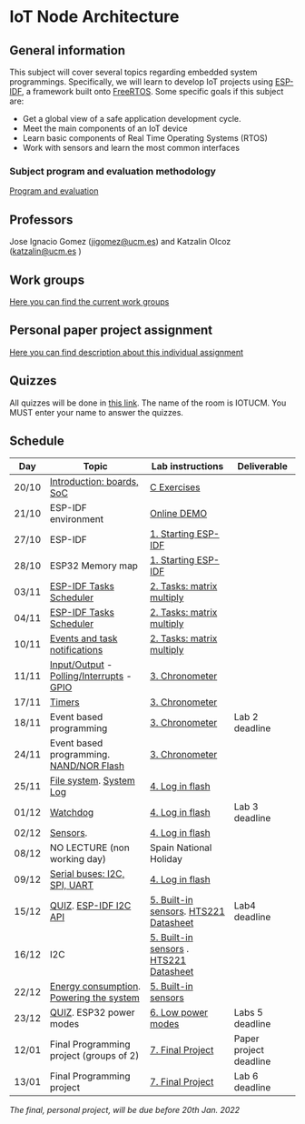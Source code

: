 # IoT Node Architecture

## General information

This subject will cover several topics regarding embedded system programmings. Specifically, we will learn to develop IoT projects using [ESP-IDF](https://docs.espressif.com/projects/esp-idf/en/stable/esp32/get-started/index.html), a framework built onto [FreeRTOS](https://www.freertos.org/).  Some specific goals if this subject are:

* Get a global view of a safe application  development cycle.
* Meet the main components of an IoT device
* Learn basic components of Real Time Operating Systems (RTOS)
* Work with sensors and learn the most common interfaces

### Subject program and evaluation methodology

  [Program and evaluation](slides/intro.pdf)

## Professors

Jose Ignacio Gomez (jigomez@ucm.es) and Katzalin Olcoz  (katzalin@ucm.es )

## Work groups

[Here you can find the current work groups](groups.md)

## Personal paper project assignment

[Here you can find  description about this individual assignment](paperProject.md)

## Quizzes
All quizzes will be done in [this link](https://b.socrative.com/login/student/). The name of the room is IOTUCM.
You MUST enter your name to answer the quizzes.


## Schedule

|    Day      | Topic                    |  Lab instructions   |  Deliverable   |
|--------------|------------------------|-------------------------|-------------------|
| 20/10  | [Introduction: boards, SoC](slides/soc.pdf)  |  [C Exercises](ctutorial/index.md)   |  |
| 21/10  | ESP-IDF environment  | [Online DEMO](demo/index.md)  |          |
| 27/10  | ESP-IDF   			| [1. Starting ESP-IDF ](P1/index.md)              | |
| 28/10  | ESP32 Memory map              | [1. Starting ESP-IDF ](P1/index.md)              | |
|03/11  | [ESP-IDF Tasks Scheduler](slides/tasks.pdf)     | [2. Tasks: matrix multiply ](P2/index.md)              |  |
|04/11  | [ESP-IDF Tasks Scheduler](slides/tasks.pdf)  | [2. Tasks: matrix multiply ](P2/index.md)    |   |
|10/11  | [Events and task notifications](slides/events.pdf) | [2. Tasks: matrix multiply  ](P2/index.md)    |   |
|11/11  | [Input/Output](slides/IO.pdf) -  [Polling/Interrupts](slides/interrupts.pdf) -  [GPIO](slides/gpio.pdf)  | [3. Chronometer](P3/index.md)                | | 
|17/11  | [Timers](slides/timer.pdf)	| 				[3. Chronometer](P3/index.md)            |     |
|18/11  |  Event based programming  	  		     | [3. Chronometer](P3/index.md)            | Lab 2 deadline    |
|24/11  |  Event based programming. [NAND/NOR Flash](slides/storage.pdf)    |[3. Chronometer](P3/index.md) |   |
|25/11  | [File system](slides/partitions.pdf). [System Log](slides/logging.pdf)       	|[4. Log in flash](P4/index.md) | |
|01/12  | [Watchdog](slides/watchdog.pdf) | [4. Log in flash](P4/index.md) |  Lab 3 deadline |
|02/12  | [Sensors](slides/sensors.pdf). 	    | [4. Log in flash](P4/index.md)            |  |
|08/12  | NO LECTURE (non working day)  | Spain National Holiday    | |
|09/12  | [Serial buses: I2C, SPI, UART](slides/serial.pdf)	  | [4. Log in flash](P4/index.md)                   |   |
|15/12  | [QUIZ](https://b.socrative.com/login/student/).  [ESP-IDF I2C API](slides/i2c-idf.pdf)	  | [5. Built-in sensors](P5/index.md).   [HTS221 Datasheet](slides/hts221.pdf)               |  Lab4 deadline |
|16/12  |    I2C        | [5. Built-in sensors](P5/index.md) .  [HTS221 Datasheet](slides/hts221.pdf)      |   |
|22/12 | [Energy consumption](slides/energy.pdf). [Powering the system](slides/espPower.pdf)      | [5. Built-in sensors](P5/index.md) | |
|23/12 |  [QUIZ](https://b.socrative.com/login/student/). ESP32 power modes             | [6. Low power modes](P6/index.md)  |  Labs 5  deadline |
|12/01 | Final Programming project  (groups of 2)              | [7. Final Project](P7/index.md) |   Paper project deadline   |
|13/01 | Final Programming project                  | [7. Final Project](P7/index.md) |  Lab 6 deadline |

*The final, personal project, will be due before 20th Jan. 2022*

